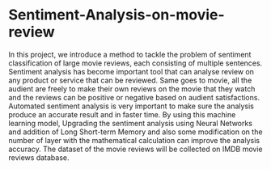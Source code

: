 # Sentiment-Analysis-on-movie-review
In this project, we introduce a method to tackle the problem of sentiment classification of large movie reviews, each consisting of multiple sentences. Sentiment analysis has become important tool that can analyse review on any product or service that can be reviewed. Same goes to movie, all the audient are freely to make their own reviews on the movie that they watch and the reviews can be positive or negative based on audient satisfactions. Automated sentiment analysis is very important to make sure the analysis produce an accurate result and in faster time. By using this machine learning model, Upgrading the sentiment analysis using Neural Networks and addition of Long Short-term Memory and also some modification on the number of layer with the mathematical calculation can improve the analysis accuracy. The dataset of the movie reviews will be collected on IMDB movie reviews database. 
